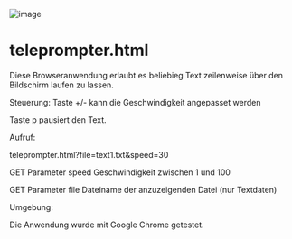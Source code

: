 ![image](https://user-images.githubusercontent.com/24750949/163127042-fabd521e-37de-4aaf-8600-6493bc5b8c5f.png)
# teleprompter.html

Diese Browseranwendung erlaubt es beliebieg Text zeilenweise über den Bildschirm laufen zu lassen.

Steuerung:
  Taste +/- kann die Geschwindigkeit angepasset werden
  
  Taste p pausiert den Text.

Aufruf: 

  teleprompter.html?file=text1.txt&speed=30
  
  GET Parameter speed   Geschwindigkeit zwischen 1 und 100
  
  GET Parameter file    Dateiname der anzuzeigenden Datei (nur Textdaten)

Umgebung:

  Die Anwendung wurde mit Google Chrome getestet.
